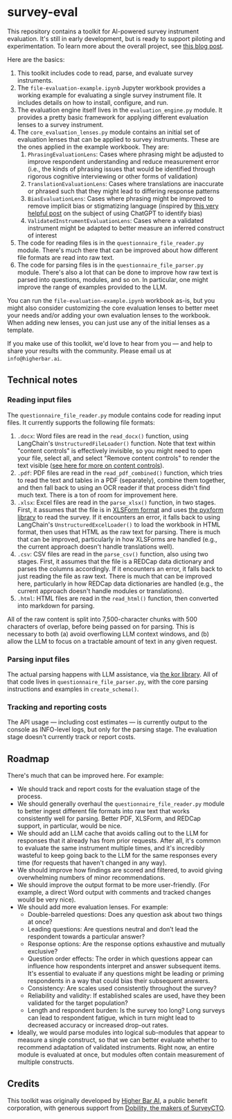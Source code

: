 # survey-eval

This repository contains a toolkit for AI-powered survey instrument evaluation. It's still in early development, but 
is ready to support piloting and experimentation. To learn more about the overall project, see 
[this blog post](https://www.linkedin.com/pulse/under-the-hood-ai-beyond-chatbots-christopher-robert-dquue).  

Here are the basics:

1. This toolkit includes code to read, parse, and evaluate survey instruments.
2. The `file-evaluation-example.ipynb` Jupyter workbook provides a working example for evaluating a single survey
   instrument file. It includes details on how to install, configure, and run.
3. The evaluation engine itself lives in the `evaluation_engine.py` module. It provides a pretty basic framework for
   applying different evaluation lenses to a survey instrument.
4. The `core_evaluation_lenses.py` module contains an initial set of evaluation lenses that can be applied to survey 
   instruments. These are the ones applied in the example workbook. They are:
   1. `PhrasingEvaluationLens`: Cases where phrasing might be adjusted to improve respondent understanding and reduce 
      measurement error (i.e., the kinds of phrasing issues that would be identified through rigorous cognitive 
      interviewing or other forms of validation)
   2. `TranslationEvaluationLens`: Cases where translations are inaccurate or phrased such that they might lead to 
      differing response patterns
   3. `BiasEvaluationLens`: Cases where phrasing might be improved to remove implicit bias or stigmatizing language 
      (inspired by [this very helpful post](https://www.linkedin.com/pulse/using-chatgpt-counter-bias-prejudice-discrimination-johannes-schunter/) 
      on the subject of using ChatGPT to identify bias)
   4. `ValidatedInstrumentEvaluationLens`: Cases where a validated instrument might be adapted to better measure an 
      inferred construct of interest
5. The code for reading files is in the `questionnaire_file_reader.py` module. There's much there that can be improved 
   about how different file formats are read into raw text.
6. The code for parsing files is in the `questionnaire_file_parser.py` module. There's also a lot that can be done to
   improve how raw text is parsed into questions, modules, and so on. In particular, one might improve the range of
   examples provided to the LLM.

You can run the `file-evaluation-example.ipynb` workbook as-is, but you might also consider customizing the
core evaluation lenses to better meet your needs and/or adding your own evaluation lenses to the workbook. When adding
new lenses, you can just use any of the initial lenses as a template.

If you make use of this toolkit, we'd love to hear from you — and help to share your results with the community. Please
email us at `info@higherbar.ai`.

## Technical notes

### Reading input files

The `questionnaire_file_reader.py` module contains code for reading input files. It currently supports the following
file formats:

1. `.docx`: Word files are read in the `read_docx()` function, using LangChain's `UnstructuredFileLoader()` function.
   Note that text within "content controls" is effectively invisible, so you might need to open your file, select all, 
   and select "Remove content controls" to render the text visible 
   ([see here for more on content controls](https://learn.microsoft.com/en-us/office/client-developer/word/content-controls-in-word)).
2. `.pdf`: PDF files are read in the `read_pdf_combined()` function, which tries to read the text and tables in a PDF
   (separately), combine them together, and then fall back to using an OCR reader if that process didn't find much 
   text. There is a ton of room for improvement here.
3. `.xlsx`: Excel files are read in the `parse_xlsx()` function, in two stages. First, it assumes that the file is in
   [XLSForm format](https://xlsform.org/en/) and uses [the pyxform library](https://github.com/XLSForm/pyxform) to
   read the survey. If it encounters an error, it falls back to using LangChain's `UnstructuredExcelLoader()` to load
   the workbook in HTML format, then uses that HTML as the raw text for parsing. There is much that can be improved,
   particularly in how XLSForms are handled (e.g., the current approach doesn't handle translations well).
4. `.csv`: CSV files are read in the `parse_csv()` function, also using two stages. First, it assumes that the file
   is a REDCap data dictionary and parses the columns accordingly. If it encounters an error, it falls back to just
   reading the file as raw text. There is much that can be improved here, particularly in how REDCap data 
   dictionaries are handled (e.g., the current approach doesn't handle modules or translations).
5. `.html`: HTML files are read in the `read_html()` function, then converted into markdown for parsing.

All of the raw content is split into 7,500-character chunks with 500 characters of overlap, before being passed on
for parsing. This is necessary to both (a) avoid overflowing LLM context windows, and (b) allow the LLM to focus on
a tractable amount of text in any given request.

### Parsing input files

The actual parsing happens with LLM assistance, via [the kor library](https://github.com/eyurtsev/kor). All of that
code lives in `questionnaire_file_parser.py`, with the core parsing instructions and examples in `create_schema()`.

### Tracking and reporting costs

The API usage — including cost estimates — is currently output to the console as INFO-level logs, but only for the
parsing stage. The evaluation stage doesn't currently track or report costs.

## Roadmap

There's much that can be improved here. For example:

* We should track and report costs for the evaluation stage of the process.
* We should generally overhaul the `questionnaire_file_reader.py` module to better ingest different file formats into
  raw text that works consistently well for parsing. Better PDF, XLSForm, and REDCap support, in particular, would be
  nice.
* We should add an LLM cache that avoids calling out to the LLM for responses that it already has from prior requests.
  After all, it's common to evaluate the same instrument multiple times, and it's incredibly wasteful to 
  keep going back to the LLM for the same responses every time (for requests that haven't changed in any way).
* We should improve how findings are scored and filtered, to avoid giving overwhelming numbers of minor 
  recommendations.
* We should improve the output format to be more user-friendly. (For example, a direct Word output with comments and 
  tracked changes would be very nice).
* We should add more evaluation lenses. For example:
  * Double-barreled questions: Does any question ask about two things at once?
  * Leading questions: Are questions neutral and don’t lead the respondent towards a particular answer?
  * Response options: Are the response options exhaustive and mutually exclusive?
  * Question order effects: The order in which questions appear can influence how respondents interpret and answer subsequent items. It's essential to evaluate if any questions might be leading or priming respondents in a way that could bias their subsequent answers.
  * Consistency: Are scales used consistently throughout the survey?
  * Reliability and validity: If established scales are used, have they been validated for the target population?
  * Length and respondent burden: Is the survey too long? Long surveys can lead to respondent fatigue, which in turn might lead to decreased accuracy or increased drop-out rates.
* Ideally, we would parse modules into logical sub-modules that appear to measure a single construct, so that we can
  better evaluate whether to recommend adaptation of validated instruments. Right now, an entire module is evaluated
  at once, but modules often contain measurement of multiple constructs.

## Credits

This toolkit was originally developed by [Higher Bar AI](https://higherbar.ai), a public benefit corporation, with 
generous support from [Dobility, the makers of SurveyCTO](https://surveycto.com).
